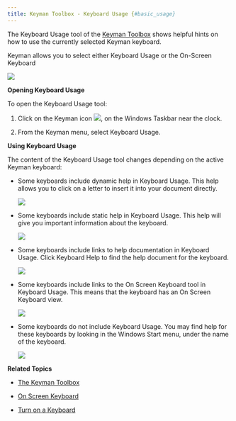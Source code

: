 ```yaml
---
title: Keyman Toolbox - Keyboard Usage {#basic_usage}
---
```


The Keyboard Usage tool of the [Keyman Toolbox](#basic_toolbox) shows
helpful hints on how to use the currently selected Keyman keyboard.

Keyman allows you to select either Keyboard Usage or the On-Screen
Keyboard

![](desktop_images/usage.png)

**Opening Keyboard Usage**

To open the Keyboard Usage tool:

1.  Click on the Keyman icon ![](desktop_images/icon-keyman.png), on the
    Windows Taskbar near the clock.

2.  From the Keyman menu, select Keyboard Usage.

**Using Keyboard Usage**

The content of the Keyboard Usage tool changes depending on the active
Keyman keyboard:

-   Some keyboards include dynamic help in Keyboard Usage. This help
    allows you to click on a letter to insert it into your document
    directly.

    ![](desktop_images/usage-dynamic.png)

-   Some keyboards include static help in Keyboard Usage. This help will
    give you important information about the keyboard.

    ![](desktop_images/usage-static.png)

-   Some keyboards include links to help documentation in Keyboard
    Usage. Click Keyboard Help to find the help document for the
    keyboard.

    ![](desktop_images/usage-help.png)

-   Some keyboards include links to the On Screen Keyboard tool in
    Keyboard Usage. This means that the keyboard has an On Screen
    Keyboard view.

    ![](desktop_images/usage-osk.png)

-   Some keyboards do not include Keyboard Usage. You may find help for
    these keyboards by looking in the Windows Start menu, under the name
    of the keyboard.

    ![](desktop_images/usage-none.png)

**Related Topics**

-   [The Keyman Toolbox](toolbox)

-   [On Screen Keyboard](osk)

-   [Turn on a Keyboard](../keyboard_tasks/enable_keyboard)
